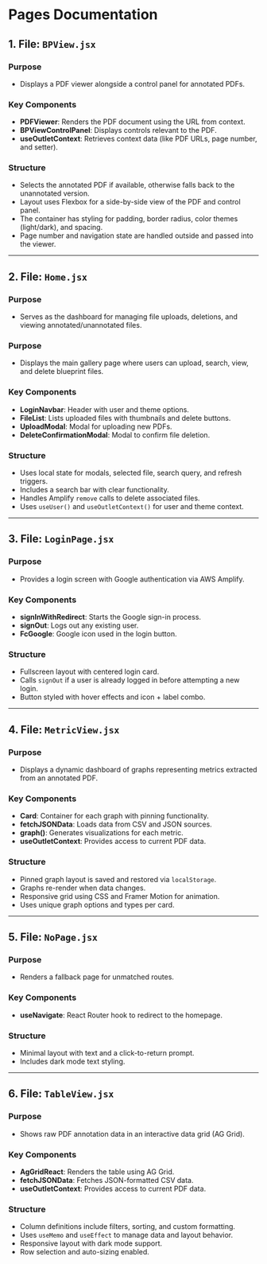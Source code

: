# Pages Documentation

## 1. File: `BPView.jsx`

### Purpose
- Displays a PDF viewer alongside a control panel for annotated PDFs.

### Key Components
- **PDFViewer**: Renders the PDF document using the URL from context.
- **BPViewControlPanel**: Displays controls relevant to the PDF.
- **useOutletContext**: Retrieves context data (like PDF URLs, page number, and setter).

### Structure
- Selects the annotated PDF if available, otherwise falls back to the unannotated version.
- Layout uses Flexbox for a side-by-side view of the PDF and control panel.
- The container has styling for padding, border radius, color themes (light/dark), and spacing.
- Page number and navigation state are handled outside and passed into the viewer.

---

## 2. File: `Home.jsx`

### Purpose
- Serves as the dashboard for managing file uploads, deletions, and viewing annotated/unannotated files.

### Purpose
- Displays the main gallery page where users can upload, search, view, and delete blueprint files.

### Key Components
- **LoginNavbar**: Header with user and theme options.
- **FileList**: Lists uploaded files with thumbnails and delete buttons.
- **UploadModal**: Modal for uploading new PDFs.
- **DeleteConfirmationModal**: Modal to confirm file deletion.

### Structure
- Uses local state for modals, selected file, search query, and refresh triggers.
- Includes a search bar with clear functionality.
- Handles Amplify `remove` calls to delete associated files.
- Uses `useUser()` and `useOutletContext()` for user and theme context.

---

## 3. File: `LoginPage.jsx`

### Purpose
- Provides a login screen with Google authentication via AWS Amplify.

### Key Components
- **signInWithRedirect**: Starts the Google sign-in process.
- **signOut**: Logs out any existing user.
- **FcGoogle**: Google icon used in the login button.

### Structure
- Fullscreen layout with centered login card.
- Calls `signOut` if a user is already logged in before attempting a new login.
- Button styled with hover effects and icon + label combo.

---

## 4. File: `MetricView.jsx`

### Purpose
- Displays a dynamic dashboard of graphs representing metrics extracted from an annotated PDF.

### Key Components
- **Card**: Container for each graph with pinning functionality.
- **fetchJSONData**: Loads data from CSV and JSON sources.
- **graph()**: Generates visualizations for each metric.
- **useOutletContext**: Provides access to current PDF data.

### Structure
- Pinned graph layout is saved and restored via `localStorage`.
- Graphs re-render when data changes.
- Responsive grid using CSS and Framer Motion for animation.
- Uses unique graph options and types per card.

---

## 5. File: `NoPage.jsx`

### Purpose
- Renders a fallback page for unmatched routes.

### Key Components
- **useNavigate**: React Router hook to redirect to the homepage.

### Structure
- Minimal layout with text and a click-to-return prompt.
- Includes dark mode text styling.

---

## 6. File: `TableView.jsx`

### Purpose
- Shows raw PDF annotation data in an interactive data grid (AG Grid).

### Key Components
- **AgGridReact**: Renders the table using AG Grid.
- **fetchJSONData**: Fetches JSON-formatted CSV data.
- **useOutletContext**: Provides access to current PDF data.

### Structure
- Column definitions include filters, sorting, and custom formatting.
- Uses `useMemo` and `useEffect` to manage data and layout behavior.
- Responsive layout with dark mode support.
- Row selection and auto-sizing enabled.

